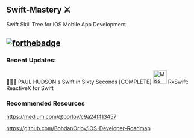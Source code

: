 ## Swift-Mastery ⚔️ 
Swift Skill Tree for iOS Mobile App Development

[![forthebadge](http://forthebadge.com/images/badges/made-with-swift.svg)](http://forthebadge.com)
----

### Recent Updates: 
👨🏻‍💻 PAUL HUDSON's Swift in Sixty Seconds [COMPLETE] 
<img src="https://github.com/ReactiveX/RxSwift/blob/master/assets/Rx_Logo_M.png" alt="Miss Electric Eel 2016" width="36" height="36"> RxSwift: ReactiveX for Swift



### Recommended Resources

https://medium.com/@borlov/c9a24f413457

https://github.com/BohdanOrlov/iOS-Developer-Roadmap
